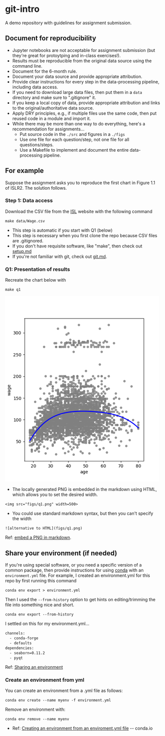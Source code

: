 
# git-intro

A demo repository with guidelines for assignment submission.

## Document for reproducibility

* Jupyter notebooks are not acceptable for assignment submission (but they're great for protoytping and in-class exercises!).
* Results must be reproducible from the original data source using the command line.
* Document for the 6-month rule.
* Document your data source and provide appropriate attribution.
* Provide clear instructions for every step in the data-processing pipeline, including data access.
* If you need to download large data files, then put them in a `data` directory and make sure to ".gitignore" it.
* If you keep a local copy of data, provide appropriate attribution and links to the original/authoritative data source.
* Apply DRY principles, e.g., if multiple files use the same code, then put reused code in a module and import it.
* While there may be more than one way to do everything, here's a recommendation for assignments...
  * Put source code in the `./src` and figures in a `./figs`
  * Use one file for each question/step, not one file for all questions/steps.
  * Use a Makefile to implement and document the entire data-processing pipeline.

## For example

Suppose the assignment asks you to reproduce the first chart in Figure 1.1 of ISLR2. The solution follows.

### Step 1: Data access

Download the CSV file from the [ISL](http://statlearning.com) website with the following command
```
make data/Wage.csv
```

* This step is automatic if you start with Q1 (below)
* This step is necessary when you first clone the repo because CSV files are .gitignored.
* If you don't have requisite software, like "make", then check out [setup.md](setup.md)
* If you're not familiar with git, check out [git.md](http://github.com/ds5010/spring-2023/git.md).

### Q1: Presentation of results

Recreate the chart below with
```
make q1
```

<img src="figs/q1.png" width=500>

* The locally generated PNG is embedded in the markdown using HTML, which allows you to set the desired width.
```
<img src="figs/q1.png" width=500>
```
* You could use standard markdown syntax, but then you can't specify the width
```
![alternative to HTML](figs/q1.png)
```
Ref: [embed a PNG in markdown](https://docs.github.com/en/get-started/writing-on-github/getting-started-with-writing-and-formatting-on-github/basic-writing-and-formatting-syntax#images).

## Share your environment (if needed)

If you're using special software, or you need a specific version of a common package, then
provide instructions for using
[conda](https://conda.io/projects/conda/en/latest/user-guide/tasks/manage-environments.html) 
with an `environment.yml` file.
For example, I created an environment.yml for this repo by first running this command
```
conda env export > environment.yml
```
Then I used the `--from-history` option to get hints on editing/trimming the file into something nice and short.
```
conda env export --from-history
```
I settled on this for my environment.yml...
```
channels:
  - conda-forge
  - defaults
dependencies:
  - seaborn=0.11.2
  - pyqt
```
Ref: [Sharing an environment](https://conda.io/projects/conda/en/latest/user-guide/tasks/manage-environments.html#sharing-an-environment)

### Create an environment from yml 

You can create an environment from a .yml file as follows:
```
conda env create --name myenv -f environment.yml
```
Remove an environment with:
```
conda env remove --name myenv
```
* Ref: [Creating an environment from an enviroment.yml file](https://conda.io/projects/conda/en/latest/user-guide/tasks/manage-environments.html#creating-an-environment-from-an-environment-yml-file) -- conda.io
